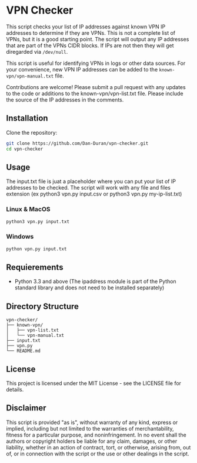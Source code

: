 # VPN Checker

This script checks your list of IP addresses against known VPN IP addresses to determine if they are VPNs. This is not a complete list of VPNs, but it is a good starting point. The script will output any IP addresses that are part of the VPNs CIDR blocks. If IPs are not then they will get diregarded via `/dev/null`.

This script is useful for identifying VPNs in logs or other data sources. For your convenience, new VPN IP addresses can be added to the `known-vpn/vpn-manual.txt` file.

Contributions are welcome! Please submit a pull request with any updates to the code or additions to the known-vpn/vpn-list.txt file. Please include the source of the IP addresses in the comments.

## Installation
Clone the repository:

```bash
git clone https://github.com/Dan-Duran/vpn-checker.git
cd vpn-checker
```
## Usage
The input.txt file is juat a placeholder where you can put your list of IP addresses to be checked. The script will work with any file and files extension (ex python3 vpn.py input.csv or python3 vpn.py my-ip-list.txt)

### Linux & MacOS
```bash
python3 vpn.py input.txt
```
### Windows
```bash
python vpn.py input.txt
```

## Requierements

- Python 3.3 and above (The ipaddress module is part of the Python standard library and does not need to be installed separately)
  
## Directory Structure
```
vpn-checker/
├── known-vpn/
│   ├── vpn-list.txt
│   └── vpn-manual.txt
├── input.txt
├── vpn.py
└── README.md
```

## License
This project is licensed under the MIT License - see the LICENSE file for details. 

## Disclaimer

This script is provided "as is", without warranty of any kind, express or implied, including but not limited to the warranties of merchantability, fitness for a particular purpose, and noninfringement. In no event shall the authors or copyright holders be liable for any claim, damages, or other liability, whether in an action of contract, tort, or otherwise, arising from, out of, or in connection with the script or the use or other dealings in the script.

